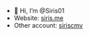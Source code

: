- 👋 Hi, I’m @Siris01
- Website: [siris.me](https://siris.me)
- Other account: [siriscmv](https://github.com/siriscmv)
